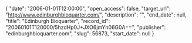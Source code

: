 {
  "date": "2006-01-01T12:00:00", 
  "open_access": false, 
  "target_url": "http://www.edinburghbioquarter.com/", 
  "description": "", 
  "end_date": null, 
  "title": "Edinburgh Bioquarter", 
  "record_id": "20060101T120000/5hzdHp0J+JXO6jmYh06G0A==", 
  "publisher": "edinburghbioquarter.com", 
  "slug": 56873, 
  "start_date": null
}

